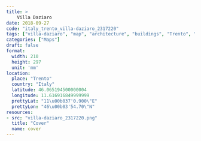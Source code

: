 ```yaml
---
title: > 
    Villa Daziaro
date: 2018-09-27
code: "italy_trento_villa-daziaro_2317220"
tags: ["villa-daziaro", "map", "architecture", "buildings", "Trento", "Italy"]
categories: ["Maps"]
draft: false
format:
  width: 210
  height: 297
  unit: 'mm'
location:
  place: "Trento"
  country: "Italy"
  latitude: 46.065194500000004
  longitude: 11.616916849999999
  prettyLat: "11\u00b037'0.900\"E"
  prettyLon: "46\u00b03'54.70\"N"
resources:
- src: "villa-daziaro_2317220.png"
  title: "Cover"
  name: cover
---
```

